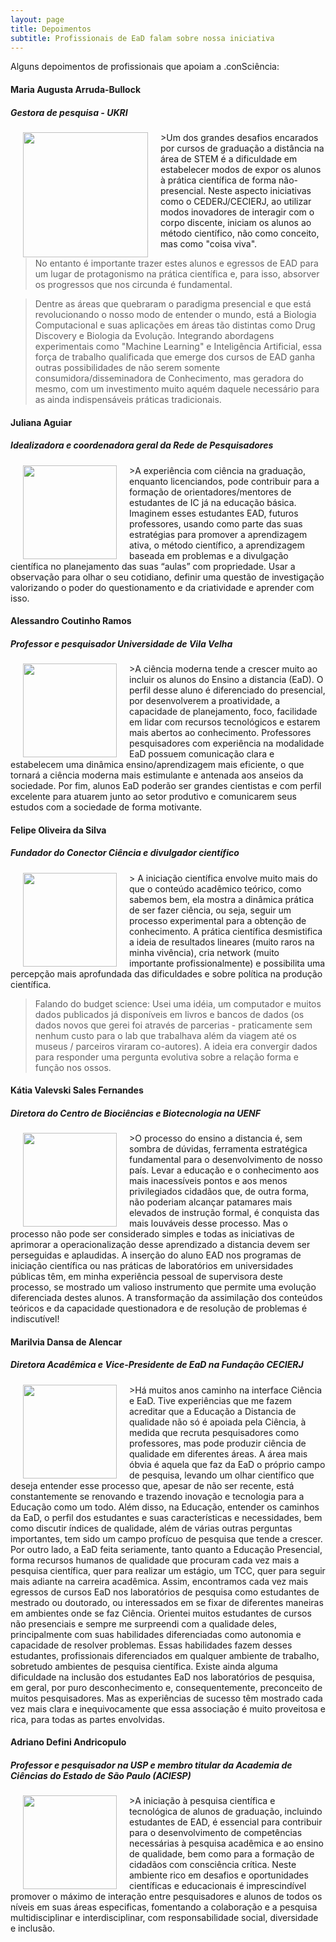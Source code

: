 ```yaml
---
layout: page
title: Depoimentos
subtitle: Profissionais de EaD falam sobre nossa iniciativa
---
```


Alguns depoimentos de profissionais que apoiam a .conSciência:

#### Maria Augusta Arruda-Bullock
#####  Gestora de pesquisa - UKRI
<img src="https://github.com/vinisalazar/nobudget-ead/blob/master/img/maria-augusta-bullock.jpg?raw=true" align="left" width="200" hspace="20">
>Um dos grandes desafios encarados por cursos de graduação a distância na área de STEM é a dificuldade em estabelecer modos de expor os alunos à prática científica de forma não-presencial. Neste aspecto iniciativas como o CEDERJ/CECIERJ, ao utilizar modos inovadores de interagir com o corpo discente, iniciam os alunos   ao método científico, não como conceito, mas como "coisa viva".

>No entanto é importante trazer estes alunos e egressos de EAD para um lugar de protagonismo na prática científica e, para isso, absorver os progressos que nos circunda é fundamental.

>Dentre as áreas que quebraram o paradigma presencial e que está revolucionando o nosso modo de entender o mundo, está a Biologia Computacional e suas aplicações em áreas tão distintas como Drug Discovery e Biologia da Evolução. Integrando abordagens experimentais como "Machine Learning" e Inteligência Artificial, essa força de trabalho qualificada que emerge dos cursos de EAD ganha outras possibilidades de não serem somente consumidora/disseminadora de Conhecimento, mas geradora do mesmo, com um investimento muito aquém daquele necessário para as ainda indispensáveis práticas tradicionais.

#### Juliana Aguiar
##### Idealizadora e coordenadora geral da Rede de Pesquisadores
<img src="https://github.com/vinisalazar/nobudget-ead/blob/master/img/juliana-aguiar.jpg?raw=true" align="left" height="150" hspace="20">
>A experiência com ciência na graduação, enquanto licenciandos, pode contribuir para a formação de orientadores/mentores de estudantes de IC já na educação básica. Imaginem esses estudantes EAD, futuros professores, usando como parte das suas estratégias para promover a aprendizagem ativa, o método científico, a aprendizagem baseada em problemas e a divulgação científica no planejamento das suas “aulas” com propriedade. Usar a observação para olhar o seu cotidiano, definir uma questão de investigação valorizando o poder do questionamento e da criatividade e aprender com isso.

#### Alessandro Coutinho Ramos
##### Professor e pesquisador Universidade de Vila Velha
<img src="https://github.com/vinisalazar/nobudget-ead/blob/master/img/alessandro-ramos.jpg?raw=true" align="left" height="150" hspace="20">
>A ciência moderna tende a crescer muito ao incluir os alunos do Ensino a distancia (EaD). O perfil desse aluno é diferenciado do presencial, por desenvolverem a proatividade, a capacidade de planejamento, foco, facilidade em lidar com recursos tecnológicos e estarem mais abertos ao conhecimento. Professores pesquisadores com experiência na modalidade EaD possuem comunicação clara e estabelecem uma dinâmica ensino/aprendizagem mais eficiente, o que tornará a ciência moderna mais estimulante e antenada aos anseios da sociedade. Por fim, alunos EaD poderão ser grandes cientistas e com perfil excelente para atuarem junto ao setor produtivo e comunicarem seus estudos com a sociedade de forma motivante.

#### Felipe Oliveira da Silva
##### Fundador do Conector Ciência e divulgador científico
<img src="https://github.com/vinisalazar/nobudget-ead/blob/master/img/felipe-silva.jpg?raw=true" align="left" height="150" hspace="20">
> A iniciação científica envolve muito mais do que o conteúdo acadêmico teórico, como sabemos bem, ela mostra a dinâmica prática de ser fazer ciência, ou seja, seguir um processo experimental para a obtenção de conhecimento. A prática científica desmistifica a ideia de resultados lineares (muito raros na minha vivência), cria network (muito importante profissionalmente) e possibilita uma percepção mais aprofundada das dificuldades e sobre política na produção científica.

>Falando do budget science: Usei uma idéia, um computador e muitos dados publicados já disponíveis em livros e bancos de dados (os dados novos que gerei foi através de parcerias - praticamente sem nenhum custo para o lab que trabalhava além da viagem até os museus / parceiros viraram co-autores). A ideia era convergir dados para responder uma pergunta evolutiva sobre a relação forma e função nos ossos.

#### Kátia Valevski Sales Fernandes
##### Diretora do Centro de Biociências e Biotecnologia na UENF
<img src="https://github.com/vinisalazar/nobudget-ead/blob/master/img/katia-fernandes.jpg?raw=true" align="left" height="150" hspace="20">
>O processo do ensino a distancia é, sem sombra de dúvidas, ferramenta estratégica fundamental para o desenvolvimento de nosso país. Levar a educação e o conhecimento aos mais inacessíveis pontos e aos menos privilegiados cidadãos que, de outra forma, não poderiam alcançar patamares mais elevados de instrução formal, é conquista das mais louváveis desse processo. Mas o processo não pode ser considerado simples e todas as iniciativas de aprimorar a operacionalização desse aprendizado a distancia devem ser perseguidas e aplaudidas. A inserção do aluno EAD nos programas de iniciação científica ou nas práticas de laboratórios em universidades públicas têm, em minha experiência pessoal de supervisora deste processo, se mostrado um valioso instrumento que permite uma evolução diferenciada destes alunos. A transformação da assimilação dos conteúdos teóricos e da capacidade questionadora e de resolução de problemas é indiscutível!

#### Marilvia Dansa de Alencar
##### Diretora Acadêmica e Vice-Presidente de EaD na Fundação CECIERJ
<img src="https://github.com/vinisalazar/nobudget-ead/blob/master/img/marilvia.jpg?raw=true" align="left" height="150" hspace="20">
>Há muitos anos caminho na interface Ciência e EaD. Tive experiências que me fazem acreditar que a Educação a Distancia de qualidade não só é apoiada pela Ciência, à medida que recruta pesquisadores como professores, mas pode produzir ciência de qualidade em diferentes áreas. A área mais óbvia é aquela que faz da EaD o próprio campo de pesquisa, levando um olhar científico que deseja entender esse processo que, apesar de não ser recente, está constantemente se renovando e trazendo inovação e tecnologia para a Educação como um todo. Além disso, na Educação, entender os caminhos da EaD, o perfil dos estudantes e suas características e necessidades, bem como discutir índices de qualidade, além de várias outras perguntas importantes, tem sido um campo profícuo de pesquisa que tende a crescer. Por outro lado,  a EaD feita seriamente, tanto quanto a Educação Presencial, forma recursos humanos de qualidade que procuram cada vez mais a pesquisa científica, quer para realizar  um estágio, um TCC, quer para seguir mais adiante na carreira acadêmica. Assim, encontramos cada vez mais egressos de cursos EaD  nos laboratórios de pesquisa como estudantes de mestrado ou doutorado, ou interessados em se fixar de diferentes maneiras em  ambientes onde se faz Ciência. Orientei muitos estudantes de cursos não presenciais e sempre me surpreendi com a qualidade deles, principalmente com suas habilidades diferenciadas como autonomia e capacidade de resolver problemas. Essas habilidades fazem desses estudantes, profissionais diferenciados em qualquer ambiente de trabalho, sobretudo ambientes de pesquisa científica. Existe ainda alguma dificuldade na inclusão dos estudantes EaD nos  laboratórios de pesquisa, em geral, por puro desconhecimento e, consequentemente, preconceito de muitos pesquisadores. Mas as experiências de sucesso têm mostrado cada vez mais clara e inequivocamente que essa associação é muito proveitosa e rica, para todas as partes envolvidas.

#### Adriano Defini Andricopulo
##### Professor e pesquisador na USP e membro titular da Academia de Ciências do Estado de São Paulo (ACIESP)
<img src="https://github.com/vinisalazar/nobudget-ead/blob/master/img/adriano.jpeg?raw=true" align="left" height="150" hspace="20">
>A iniciação à pesquisa científica e tecnológica de alunos de graduação, incluindo estudantes de EAD, é essencial para contribuir para o desenvolvimento de competências necessárias à pesquisa acadêmica e ao ensino de qualidade, bem como para a formação de cidadãos com consciência crítica. Neste ambiente rico em desafios e oportunidades científicas e educacionais é imprescindível promover o máximo de interação entre pesquisadores e alunos de todos os níveis em suas áreas especificas, fomentando a colaboração e a pesquisa multidisciplinar e interdisciplinar, com responsabilidade social, diversidade e inclusão.

